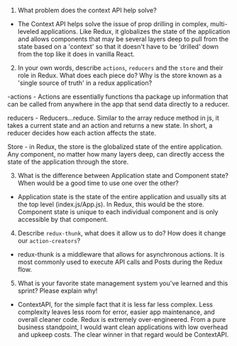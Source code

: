 1. What problem does the context API help solve?

 - The Context API helps solve the issue of prop drilling in complex, multi-leveled applications. Like Redux, it globalizes the state of the application and allows components that may be several layers deep to pull from the state based on a 'context' so that it doesn't have to be 'drilled' down from the top like it does in vanilla React.

2. In your own words, describe `actions`, `reducers` and the `store` and their role in Redux. What does each piece do? Why is the store known as a 'single source of truth' in a redux application?

-actions - Actions are essentially functions tha package up information that can be called from anywhere in the app that send data directly to a reducer.

reducers - Reducers...reduce. Similar to the array reduce method in js, it takes a current state and an action and returns a new state. In short, a reducer decides how each action affects the state.

Store - in Redux, the store is the globalized state of the entire application. Any component, no matter how many layers deep, can directly access the state of the application through the store.


3. What is the difference between Application state and Component state? When would be a good time to use one over the other?

- Application state is the state of the entire application and usually sits at the top level (index.js/App.js). In Redux, this would be the store. Component state is unique to each individual component and is only accessible by that component.


4. Describe `redux-thunk`, what does it allow us to do? How does it change our `action-creators`?

- redux-thunk is a middleware that allows for asynchronous actions. It is most commonly used to execute API calls and Posts during the Redux flow.



5. What is your favorite state management system you've learned and this sprint? Please explain why!


- ContextAPI, for the simple fact that it is less far less complex. Less complexity leaves less room for error, easier app maintenance, and overall cleaner code. Redux is extremely over-engineered. From a pure business standpoint, I would want clean applications with low overhead and upkeep costs. The clear winner in that regard would be ContextAPI. 
